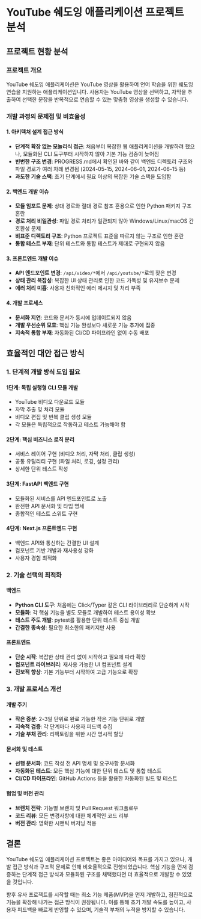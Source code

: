 # YouTube 쉐도잉 애플리케이션 프로젝트 분석

## 프로젝트 현황 분석

### 프로젝트 개요
YouTube 쉐도잉 애플리케이션은 YouTube 영상을 활용하여 언어 학습을 위한 쉐도잉 연습을 지원하는 애플리케이션입니다. 사용자는 YouTube 영상을 선택하고, 자막을 추출하여 선택한 문장을 반복적으로 연습할 수 있는 맞춤형 영상을 생성할 수 있습니다.

### 개발 과정의 문제점 및 비효율성

#### 1. 아키텍처 설계 접근 방식
- **단계적 확장 없는 모놀리식 접근**: 처음부터 복잡한 웹 애플리케이션을 개발하려 했으나, 모듈화된 CLI 도구부터 시작하지 않아 기본 기능 검증이 늦어짐
- **빈번한 구조 변경**: PROGRESS.md에서 확인된 바와 같이 백엔드 디렉토리 구조와 파일 경로가 여러 차례 변경됨 (2024-05-15, 2024-06-01, 2024-06-15 등)
- **과도한 기술 스택**: 초기 단계에서 필요 이상의 복잡한 기술 스택을 도입함

#### 2. 백엔드 개발 이슈
- **모듈 임포트 문제**: 상대 경로와 절대 경로 참조 혼용으로 인한 Python 패키지 구조 혼란
- **경로 처리 비일관성**: 파일 경로 처리가 일관되지 않아 Windows/Linux/macOS 간 호환성 문제
- **비표준 디렉토리 구조**: Python 프로젝트 표준을 따르지 않는 구조로 인한 혼란
- **통합 테스트 부재**: 단위 테스트와 통합 테스트가 제대로 구현되지 않음

#### 3. 프론트엔드 개발 이슈
- **API 엔드포인트 변경**: `/api/video/*`에서 `/api/youtube/*`로의 잦은 변경
- **상태 관리 복잡성**: 복잡한 UI 상태 관리로 인한 코드 가독성 및 유지보수 문제
- **에러 처리 미흡**: 사용자 친화적인 에러 메시지 및 처리 부족

#### 4. 개발 프로세스
- **문서화 지연**: 코드와 문서가 동시에 업데이트되지 않음
- **개발 우선순위 모호**: 핵심 기능 완성보다 새로운 기능 추가에 집중
- **지속적 통합 부재**: 자동화된 CI/CD 파이프라인 없이 수동 배포

## 효율적인 대안 접근 방식

### 1. 단계적 개발 방식 도입 필요

#### 1단계: 독립 실행형 CLI 모듈 개발
- YouTube 비디오 다운로드 모듈
- 자막 추출 및 처리 모듈
- 비디오 편집 및 반복 클립 생성 모듈
- 각 모듈은 독립적으로 작동하고 테스트 가능해야 함

#### 2단계: 핵심 비즈니스 로직 분리
- 서비스 레이어 구현 (비디오 처리, 자막 처리, 클립 생성)
- 공통 유틸리티 구현 (파일 처리, 로깅, 설정 관리)
- 상세한 단위 테스트 작성

#### 3단계: FastAPI 백엔드 구현
- 모듈화된 서비스를 API 엔드포인트로 노출
- 완전한 API 문서화 및 타입 명세
- 종합적인 테스트 스위트 구현

#### 4단계: Next.js 프론트엔드 구현
- 백엔드 API와 통신하는 간결한 UI 설계
- 컴포넌트 기반 개발과 재사용성 강화
- 사용자 경험 최적화

### 2. 기술 선택의 최적화

#### 백엔드
- **Python CLI 도구**: 처음에는 Click/Typer 같은 CLI 라이브러리로 단순하게 시작
- **모듈화**: 각 핵심 기능을 별도 모듈로 개발하여 테스트 용이성 확보
- **테스트 주도 개발**: pytest를 활용한 단위 테스트 중심 개발
- **간결한 종속성**: 필요한 최소한의 패키지만 사용

#### 프론트엔드
- **단순 시작**: 복잡한 상태 관리 없이 시작하고 필요에 따라 확장
- **컴포넌트 라이브러리**: 재사용 가능한 UI 컴포넌트 설계
- **진보적 향상**: 기본 기능부터 시작하여 고급 기능으로 확장

### 3. 개발 프로세스 개선

#### 개발 주기
- **작은 증분**: 2-3일 단위로 완료 가능한 작은 기능 단위로 개발
- **지속적 검증**: 각 단계마다 사용자 피드백 수집
- **기술 부채 관리**: 리팩토링을 위한 시간 명시적 할당

#### 문서화 및 테스트
- **선행 문서화**: 코드 작성 전 API 명세 및 요구사항 문서화
- **자동화된 테스트**: 모든 핵심 기능에 대한 단위 테스트 및 통합 테스트
- **CI/CD 파이프라인**: GitHub Actions 등을 활용한 자동화된 빌드 및 테스트

#### 협업 및 버전 관리
- **브랜치 전략**: 기능별 브랜치 및 Pull Request 워크플로우
- **코드 리뷰**: 모든 변경사항에 대한 체계적인 코드 리뷰
- **버전 관리**: 명확한 시맨틱 버저닝 적용

## 결론

YouTube 쉐도잉 애플리케이션 프로젝트는 좋은 아이디어와 목표를 가지고 있으나, 개발 접근 방식과 구조적 문제로 인해 비효율적으로 진행되었습니다. 핵심 기능을 먼저 검증하는 단계적 접근 방식과 모듈화된 구조를 채택했다면 더 효율적으로 개발할 수 있었을 것입니다.

향후 유사 프로젝트를 시작할 때는 최소 기능 제품(MVP)을 먼저 개발하고, 점진적으로 기능을 확장해 나가는 접근 방식이 권장됩니다. 이를 통해 초기 개발 속도를 높이고, 사용자 피드백을 빠르게 반영할 수 있으며, 기술적 부채의 누적을 방지할 수 있습니다. 